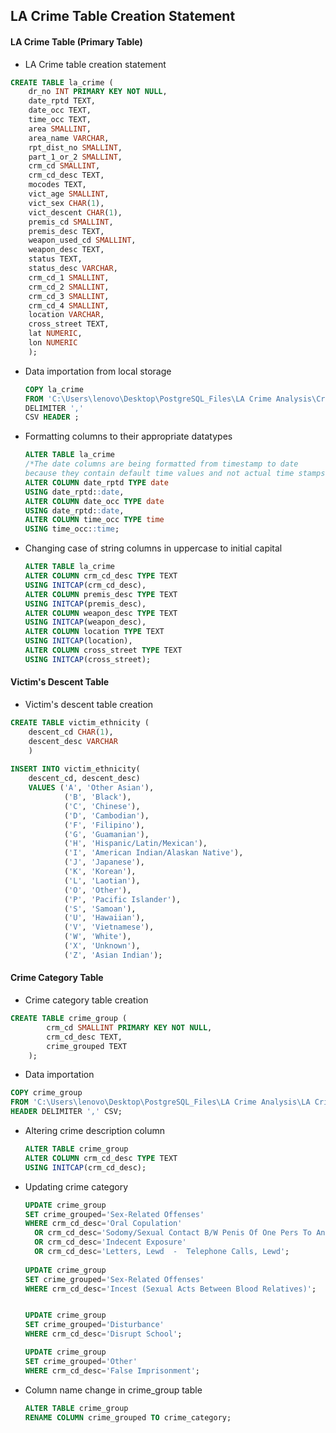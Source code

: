 ## LA Crime Table Creation Statement

#### LA Crime Table (Primary Table)

- LA Crime table creation statement

```sql
CREATE TABLE la_crime (
	dr_no INT PRIMARY KEY NOT NULL,
	date_rptd TEXT,
	date_occ TEXT,
	time_occ TEXT,
	area SMALLINT,
	area_name VARCHAR, 
	rpt_dist_no SMALLINT,
	part_1_or_2 SMALLINT, 
	crm_cd SMALLINT,
	crm_cd_desc TEXT,
	mocodes TEXT,
	vict_age SMALLINT,
	vict_sex CHAR(1),
	vict_descent CHAR(1),
	premis_cd SMALLINT,
	premis_desc TEXT,
	weapon_used_cd SMALLINT, 
	weapon_desc TEXT,
	status TEXT,
	status_desc VARCHAR,
	crm_cd_1 SMALLINT,
	crm_cd_2 SMALLINT,
	crm_cd_3 SMALLINT,
	crm_cd_4 SMALLINT,
	location VARCHAR,
	cross_street TEXT,
	lat NUMERIC,
	lon NUMERIC
	);

```

- Data importation from local storage
  
  ```sql
  COPY la_crime
  FROM 'C:\Users\lenovo\Desktop\PostgreSQL_Files\LA Crime Analysis\Crime_Data_from_2020_to_Present_20231028.csv'
  DELIMITER ','
  CSV HEADER ;
  ```

- Formatting columns to their appropriate datatypes
  
  ```sql
  ALTER TABLE la_crime
  /*The date columns are being formatted from timestamp to date 
  because they contain default time values and not actual time stamps */
  ALTER COLUMN date_rptd TYPE date
  USING date_rptd::date,
  ALTER COLUMN date_occ TYPE date
  USING date_rptd::date,
  ALTER COLUMN time_occ TYPE time
  USING time_occ::time;
  ```

- Changing case of string columns in uppercase to initial capital 
  
  ```sql
  ALTER TABLE la_crime
  ALTER COLUMN crm_cd_desc TYPE TEXT
  USING INITCAP(crm_cd_desc),
  ALTER COLUMN premis_desc TYPE TEXT
  USING INITCAP(premis_desc),
  ALTER COLUMN weapon_desc TYPE TEXT
  USING INITCAP(weapon_desc),
  ALTER COLUMN location TYPE TEXT
  USING INITCAP(location),
  ALTER COLUMN cross_street TYPE TEXT
  USING INITCAP(cross_street);
  ```



#### Victim's Descent Table

- Victim's descent table creation

```sql
CREATE TABLE victim_ethnicity (
	descent_cd CHAR(1),
	descent_desc VARCHAR
	)
	
INSERT INTO victim_ethnicity(
	descent_cd, descent_desc)
	VALUES ('A', 'Other Asian'),
			('B', 'Black'),
			('C', 'Chinese'),
			('D', 'Cambodian'),
			('F', 'Filipino'),
			('G', 'Guamanian'),
			('H', 'Hispanic/Latin/Mexican'),
			('I', 'American Indian/Alaskan Native'),
			('J', 'Japanese'),
			('K', 'Korean'),
			('L', 'Laotian'),
			('O', 'Other'),
			('P', 'Pacific Islander'),
			('S', 'Samoan'),
			('U', 'Hawaiian'),
			('V', 'Vietnamese'),
			('W', 'White'),
			('X', 'Unknown'),
			('Z', 'Asian Indian');
```

#### Crime Category Table

- Crime category table creation

```sql
CREATE TABLE crime_group (
		crm_cd SMALLINT PRIMARY KEY NOT NULL,
		crm_cd_desc	TEXT,
		crime_grouped TEXT
	);

```

- Data importation

```sql
COPY crime_group
FROM 'C:\Users\lenovo\Desktop\PostgreSQL_Files\LA Crime Analysis\LA Crime Grouping.csv'
HEADER DELIMITER ',' CSV;

```

- Altering crime description column
  
  ```sql
  ALTER TABLE crime_group
  ALTER COLUMN crm_cd_desc TYPE TEXT
  USING INITCAP(crm_cd_desc);
  ```

- Updating crime category
  
  ```sql
  UPDATE crime_group
  SET crime_grouped='Sex-Related Offenses'
  WHERE crm_cd_desc='Oral Copulation'
  	OR crm_cd_desc='Sodomy/Sexual Contact B/W Penis Of One Pers To Anus Oth'
  	OR crm_cd_desc='Indecent Exposure'
  	OR crm_cd_desc='Letters, Lewd  -  Telephone Calls, Lewd';
  	
  UPDATE crime_group
  SET crime_grouped='Sex-Related Offenses'
  WHERE crm_cd_desc='Incest (Sexual Acts Between Blood Relatives)';
  
  
  UPDATE crime_group
  SET crime_grouped='Disturbance'
  WHERE crm_cd_desc='Disrupt School';
  
  UPDATE crime_group
  SET crime_grouped='Other'
  WHERE crm_cd_desc='False Imprisonment';
  
  ```

- Column name change in crime_group table
  
  ```sql
  ALTER TABLE crime_group
  RENAME COLUMN crime_grouped TO crime_category;
  ```



